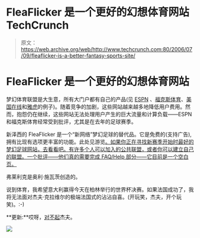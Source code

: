 # FleaFlicker 是一个更好的幻想体育网站 TechCrunch

> 原文：<https://web.archive.org/web/http://www.techcrunch.com:80/2006/07/09/fleaflicker-is-a-better-fantasy-sports-site/>

# FleaFlicker 是一个更好的幻想体育网站

 [](https://web.archive.org/web/20221128201228/http://www.fleaflicker.com/) 梦幻体育联盟是大生意，所有大门户都有自己的产品(见 [ESPN](https://web.archive.org/web/20221128201228/http://games.espn.go.com/frontpage) 、[福克斯体育](https://web.archive.org/web/20221128201228/http://msn.foxsports.com/fantasy)、[美国在线](https://web.archive.org/web/20221128201228/http://fantasysports.aol.com/index.cfm)和[雅虎](https://web.archive.org/web/20221128201228/http://fantasysports.yahoo.com/)的例子)。随着竞争的加剧，这些网站越来越多地降低用户费用。然而，抱怨仍在继续，这些网站无法处理用户产生的巨大流量和计算负载——ESPN 和福克斯体育经常受到批评，尤其是在去年的足球赛季。

新泽西的 FleaFlicker 是一个“新网络”梦幻足球的替代品。它是免费的(支持广告),拥有比现有选项更丰富的功能。此处见游览[。如果你正在寻找新赛季开始时最好的梦幻足球网站，去看看吧。有许多个人可以加入的公共联盟，或者你可以建立自己的联盟。一个批评——他们真的需要完成 FAQ/Help 部分——它目前是一个空白页。](https://web.archive.org/web/20221128201228/http://www.fleaflicker.com/tour.do)

弗莱利克是奥利·施瓦茨创造的。

说到体育，我希望意大利赢得今天在柏林举行的世界杯决赛。如果法国成功了，我将无法面对杰夫·克拉维尔的极端法国式的沾沾自喜。(开玩笑，杰夫，开个玩笑)。:-)

**更新:**哎呀，[对不起](https://web.archive.org/web/20221128201228/http://fifaworldcup.yahoo.com/06/en/060709/1/8qcj.html)杰夫。

![](img/85304cf275cf1c685081378ebc1c5442.png)